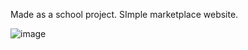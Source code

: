 Made as a school project. SImple marketplace website.

![image](https://github.com/eetuhenri/Marketplace-website/assets/118538158/611c529a-7eac-4324-b655-1dc5706e0087)
